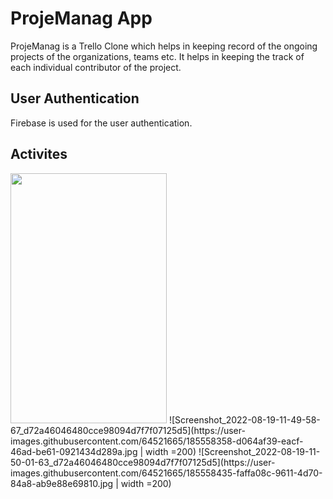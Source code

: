 # ProjeManag App
ProjeManag is a Trello Clone which helps in keeping record of the ongoing projects of the organizations, teams etc. It
helps in keeping the track of each individual contributor of the project.

## User Authentication 
Firebase is used for the user authentication.

## Activites

<img src="https://user-images.githubusercontent.com/64521665/185557508-2eaff6c2-659d-4303-a453-df3d931177d8.jpg" width="250" height="400" />
   ![Screenshot_2022-08-19-11-49-58-67_d72a46046480cce98094d7f7f07125d5](https://user-images.githubusercontent.com/64521665/185558358-d064af39-eacf-46ad-be61-0921434d289a.jpg | width =200)
![Screenshot_2022-08-19-11-50-01-63_d72a46046480cce98094d7f7f07125d5](https://user-images.githubusercontent.com/64521665/185558435-faffa08c-9611-4d70-84a8-ab9e88e69810.jpg | width =200)

